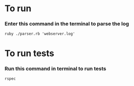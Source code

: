 # To run

### Enter this command in the terminal to parse the log

``` ruby ./parser.rb 'webserver.log' ```

# To run tests

### Run this command in terminal to run tests

```rspec```